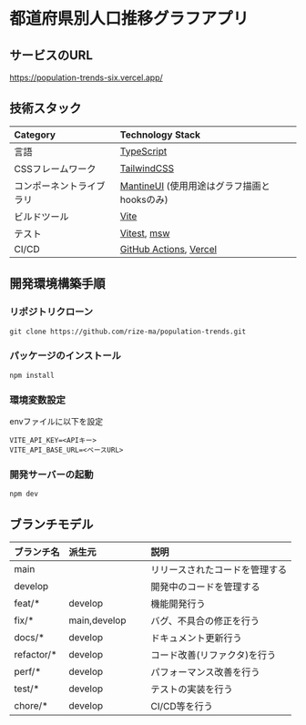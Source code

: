 # 都道府県別人口推移グラフアプリ  
  
## サービスのURL
https://population-trends-six.vercel.app/

## 技術スタック
| Category              | Technology Stack                                                                      |
|:-----------           |:------------                                                                          |
| 言語                   | [TypeScript](https://www.typescriptlang.org/)                                         | 
| CSSフレームワーク        | [TailwindCSS](https://tailwindcss.com/)                                               | 
| コンポーネントライブラリ  | [MantineUI](https://mantine.dev/) (使用用途はグラフ描画とhooksのみ)                        | 
| ビルドツール            | [Vite](https://ja.vite.dev/)                                                           |
| テスト                 | [Vitest](https://vitest.dev/), [msw](https://mswjs.io/)                                |
| CI/CD                 | [GitHub Actions](https://docs.github.com/ja/actions), [Vercel](https://vercel.com/)    |

## 開発環境構築手順

### リポジトリクローン
```
git clone https://github.com/rize-ma/population-trends.git
```
### パッケージのインストール
```
npm install
```

### 環境変数設定
envファイルに以下を設定
```
VITE_API_KEY=<APIキー>
VITE_API_BASE_URL=<ベースURL>
```

### 開発サーバーの起動
```
npm dev
```


## ブランチモデル

| ブランチ名       | 派生元         | 説明                     |
|:-----------    |:------------  |:------------             |
| main           |  　　　　　　　　|リリースされたコードを管理する |
| develop        |               |開発中のコードを管理する      | 
| feat/*         |develop        |機能開発行う                 |
| fix/*          |main,develop   |バグ、不具合の修正を行う       |
| docs/*         |develop        |ドキュメント更新行う          |
| refactor/*     |develop        |コード改善(リファクタ)を行う   |
| perf/*         |develop        |パフォーマンス改善を行う       |
| test/*         |develop        |テストの実装を行う            |
| chore/*        |develop        |CI/CD等を行う         |
